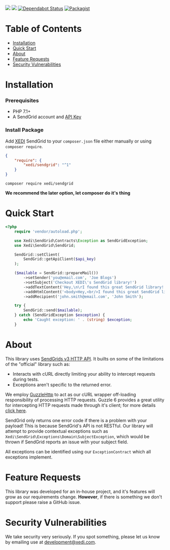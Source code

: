 [![](https://github.com/xedi/library-php-sendgrid/workflows/Linting/badge.svg)](https://github.com/xedi/library-php-sendgrid/actions)
[![](https://github.com/xedi/library-php-sendgrid/workflows/Unit%20Testing/badge.svg)](https://github.com/xedi/library-php-sendgrid/actions)
[![Dependabot Status](https://api.dependabot.com/badges/status?host=github&identifier=208819381)](https://app.dependabot.com/accounts/xedi/repos/208819381)
[![Packagist](https://img.shields.io/packagist/v/xedi/sendgrid.svg?logo=composer&labelColor=282d33&logoColor=white)](https://packagist.org/packages/xedi/sendgrid)

# Table of Contents

* [Installation](#installation)
* [Quick Start](#quick-start)
* [About](#about)
* [Feature Requests](#feature-requests)
* [Security Vulnerabilities](#security-vulnerabilities)

<a name="Installation"></a>
# Installation

### Prerequisites

* PHP 7.1+
* A SendGrid account and [API Key][SENDGRID_API_KEY]

### Install Package

Add [XEDI][XEDI] SendGrid to your `composer.json` file either manually or using `composer require`.

```json
{
    "require": {
        "xedi/sendgrid": "^1"
    }
}
```

```shell
composer require xedi/sendgrid
```

**We recommend the later option, let composer do it's thing**

<a name="quick-start"></a>
# Quick Start

```php
<?php
    require 'vendor/autoload.php';

    use Xedi\SendGrid\Contracts\Exception as SendGridException;
    use Xedi\SendGrid\SendGrid;

    SendGrid::setClient(
        SendGrid::getApiClient($api_key)
    );

    ($mailable = SendGrid::prepareMail())
        ->setSender('you@email.com', 'Joe Blogs')
        ->setSubject('Checkout XEDI\'s SendGrid library!')
        ->addTextContent('Hey,\n\rI found this great SendGrid library!')
        ->addHtmlContent('<body>Hey,<br/>I found this great SendGrid library!</body>')
        ->addRecipient('john.smith@email.com', 'John Smith');

    try {
        SendGrid::send($mailable);
    } catch (SendGridException $exception) {
        echo 'Caught exception: ' . (string) $exception;
    }
```

<a name="about"></a>
# About

This library uses [SendGrids v3 HTTP API][SENDGRID_API_DOCS]. It builts on some of the limitations of the "official" library such as:

* Interacts with cURL directly limiting your ability to intercept requests during tests.
* Exceptions aren't specific to the returned error.

We employ [GuzzleHttp][GUZZLEHTTP] to act as our cURL wrapper off-loading responsibility of processing HTTP requests. Guzzle 6 provides a great utility for intercepting HTTP requests made through it's client; for more details [click here][GUZZLEHTTP_TESTING].

SendGrid only returns one error code if there is a problem with your payload! This is because SendGrid's API is not RESTful. Our library will attempt to provide contextual exceptions such as `Xedi\SendGrid\Exceptions\Domain\SubjectException`, which would be thrown if SendGrid reports an issue with your subject field.

All exceptions can be identified using our `ExceptionContract` which all exceptions implement.

<a name="feature-requests"></a>
# Feature Requests

This library was developed for an in-house project, and it's features will grow as our requirements change. **However**, if there is something we don't support please raise a GitHub issue.

<a name="security-vulnerabilities"></a>
# Security Vulnerabilities

We take security very seriously. If you spot something, please let us know by emailing use at [development@xedi.com][SECURITY_REPORTING_LINK].

<!-- ############################# Reference Links ####################################### -->

[XEDI]: https://xedi.com
[GUZZLEHTTP]: http://docs.guzzlephp.org
[GUZZLEHTTP_TESTING]: http://docs.guzzlephp.org/en/stable/testing.html
[SENDGRID_API_DOCS]: https://sendgrid.com/docs/api-reference/
[SENDGRID_API_KEY]: https://app.sendgrid.com/settings/api_keys
[SECURITY_REPORTING_LINK]: mailto:development@xedi.com?subject=Security%20Vulnerability%20Found%20-%20Xedi%2FSendGrid
